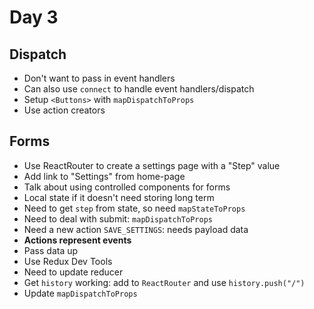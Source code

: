 # Day 3

## Dispatch
- Don't want to pass in event handlers
- Can also use `connect` to handle event handlers/dispatch
- Setup `<Buttons>` with `mapDispatchToProps`
- Use action creators

## Forms
- Use ReactRouter to create a settings page with a "Step" value
- Add link to "Settings" from home-page
- Talk about using controlled components for forms
- Local state if it doesn't need storing long term
- Need to get `step` from state, so need `mapStateToProps`
- Need to deal with submit: `mapDispatchToProps`
- Need a new action `SAVE_SETTINGS`: needs payload data
- **Actions represent events**
- Pass data up
- Use Redux Dev Tools
- Need to update reducer
- Get `history` working: add to `ReactRouter` and use `history.push("/")`
- Update `mapDispatchToProps`
